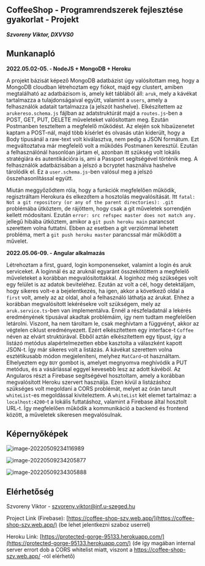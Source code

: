 
## CoffeeShop - Programrendszerek fejlesztése gyakorlat - Projekt

***Szvoreny Viktor, DXVVS0***

## Munkanapló

**2022.05.02-05. - NodeJS + MongoDB + Heroku**

A projekt bázisát képező MongoDB adatbázist úgy valósítottam meg, hogy a MongoDB cloudban létrehoztam egy fiókot, majd egy clustert, amiben megtalálható az adatbázisom is, amely két táblából áll: `aruk`, mely a kávékat tartalmazza a tulajdonságaival együtt, valamint a `users`, amely a felhasználók adatait tartalmazza (a jelszót hashelve). Elkészítettem az `arukereso.schema.js` fájlban az adatstruktúrát majd a `routes.js`-ben a POST, GET, PUT, DELETE műveleteket valósítottam meg. Ezután Postmanben teszteltem a megfelelő működést. Az elején sok hibaüzenetet kaptam a POST-nál, majd több kísérlet és olvasás után kiderült, hogy a Body típusánál a raw-text volt kiválasztva, nem pedig a JSON formátum. Ezt megváltoztatva már megfelelő volt a működés Postmanen keresztül. Ezután a felhasználónál hasonlóan jártam el, azonban itt szükség volt lokális stratégiára és autentikációra is, ami a Passport segítségével történik meg. A felhasználók adatbázisában a jelszó a bcryptet használva hashelve tárolódik el. Ez a `user.schema.js`-ben valósul meg a jelszó összehasonlítással együtt.

Miután meggyőződtem róla, hogy a funkciók megfelelően működik, regisztráltam Herokura és elkezdtem a hosztolás megvalósítását. Itt `fatal: Not a git repository (or any of the parent directories): .git` problémába ütköztem, de rájöttem, hogy csak a git műveletek sorrendjén kellett módosítani. Ezután `error: src refspec master does not match any.` jellegű hibába ütköztem, amikor a `git push heroku main` parancsot szerettem volna futtatni. Ebben az esetben a git verziómmal lehetett probléma, mert a `git push heroku master` parancssal már működött a művelet. 

**2022.05.06-09. - Angular alkalmazás**

Létrehoztam a first, guard, login komponenseket, valamint a login és aruk serviceket. A loginnál és az aruknál egyaránt összekötöttem a megfelelő műveleteket a korábban megvalósítottakkal. A loginhoz még szükséges volt egy felület is az adatok beviteléhez. Ezután az volt a cél, hogy detektáljam, hogy sikeres volt-e a bejelentkezés, ha igen, akkor a következő oldal a `first` volt, amely az az oldal, ahol a felhasználó láthatja az árukat. Ehhez a korábban megvalósított lekérésekre volt szükségem, mely az `aruk.service.ts`-ben van implementálva. Ennél a részfeladatnál a lekérés eredményének típusával akadtak problémáim, így nem tudtam megfelelően letárolni. Viszont, ha nem tároltam le, csak meghívtam a függvényt, akkor az végtelen ciklust eredményezett. Ezért elkészítettem egy interface-t `Coffee` néven az elvárt struktúrával. Ebből aztán elkészítettem egy típust, így a listázó metódus alapértelmezetten ebbe kasztolta a válaszként kapott JSON-t. Így már sikeres volt a listázás. A kávékat szerettem volna esztétikusabb módon megjeleníteni, melyhez `MatCard`-ot használtam. Elhelyeztem egy `BUY` gombot is, amelyet megnyomva meghívódik a PUT metódus, és a vásárlással eggyel kevesebb lesz az adott kávéból. Az Angularos részt a Firebase segítségével hosztoltam, amely a korábban megvalósított Heroku szervert használja. Ezen kívül a listázáshoz szükséges volt megoldani a CORS problémát, melyet az órán tanult `whiteList`-es megoldással kiviteleztem. A `whiteList` két elemet tartalmaz: a `localhost:4200`-t a lokális futtatáshoz, valamint a Firebase által hosztolt URL-t. Így megfelelően működik a kommunikáció a backend és frontend között, a műveletek sikeresen megvalósulnak. 

## Képernyőképek

![image-20220509234116989](E:\Egyetem\prf\coffeeshop\image1.png)

![image-20220509234205877](E:\Egyetem\prf\coffeeshop\image2.png)

![image-20220509234305888](E:\Egyetem\prf\coffeeshop\image3.png)

## Elérhetőség

Szvoreny Viktor - [szvoreny.viktor@inf.u-szeged.hu](szvoreny.viktor@inf.u-szeged.hu)

Project Link (Firebase): [https://coffee-shop-szv.web.app/](https://coffee-shop-szv.web.app/) (be lehet jelentkezni szaboz userrel)

Heroku Link: [https://protected-gorge-95133.herokuapp.com/](https://protected-gorge-95133.herokuapp.com/)  (de így magában internal server errort dob a CORS whitelist miatt, viszont a https://coffee-shop-szv.web.app/ -ról elérhető)

